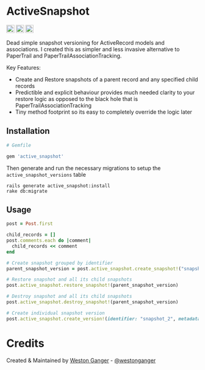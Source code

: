 # ActiveSnapshot

<a href="https://badge.fury.io/rb/active_snapshot" target="_blank"><img height="21" style='border:0px;height:21px;' border='0' src="https://badge.fury.io/rb/active_snapshot.svg" alt="Gem Version"></a>
<a href='https://travis-ci.com/westonganger/active_snapshot' target='_blank'><img height='21' style='border:0px;height:21px;' src='https://api.travis-ci.org/westonganger/active_snapshot.svg?branch=master' border='0' alt='Build Status' /></a>
<a href='https://rubygems.org/gems/active_snapshot' target='_blank'><img height='21' style='border:0px;height:21px;' src='https://ruby-gem-downloads-badge.herokuapp.com/active_snapshot?label=rubygems&type=total&total_label=downloads&color=brightgreen' border='0' alt='RubyGems Downloads' /></a>

Dead simple snapshot versioning for ActiveRecord models and associations. I created this as simpler and less invasive alternative to PaperTrail and PaperTrailAssociationTracking.

Key Features:

- Create and Restore snapshots of a parent record and any specified child records
- Predictible and explicit behaviour provides much needed clarity to your restore logic as opposed to the black hole that is PaperTrailAssociationTracking
- Tiny method footprint so its easy to completely override the logic later

## Installation

```ruby
# Gemfile

gem 'active_snapshot'
```

Then generate and run the necessary migrations to setup the `active_snapshot_versions` table

```
rails generate active_snapshot:install
rake db:migrate
```

## Usage

```ruby
post = Post.first

child_records = []
post.comments.each do |comment|
  child_records << comment
end

# Create snapshot grouped by identifier
parent_snapshot_version = post.active_snapshot.create_snapshot!("snapshot_1", child_records: child_records, metadata: {foo: :bar})

# Restore snapshot and all its child snapshots
post.active_snapshot.restore_snapshot!(parent_snapshot_version)

# Destroy snapshot and all its child snapshots
post.active_snapshot.destroy_snapshot!(parent_snapshot_version)

# Create individual snapshot version
post.active_snapshot.create_version!(identifier: "snapshot_2", metadata: {foo: :bar})
```

# Credits

Created & Maintained by [Weston Ganger](https://westonganger.com) - [@westonganger](https://github.com/westonganger)
